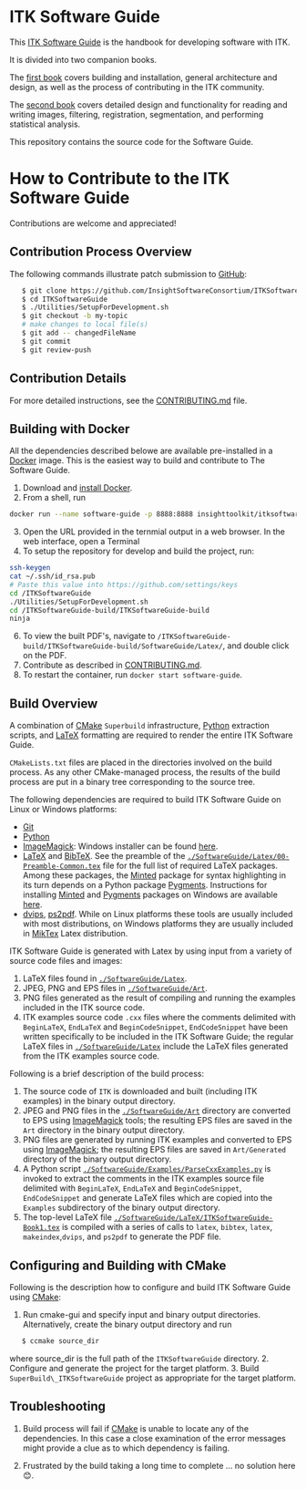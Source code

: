 ITK Software Guide
==================

This [ITK Software Guide] is the handbook for developing software with ITK.

It is divided into two companion books.

The [first book] covers
building and installation, general architecture and design, as well as the
process of contributing in the ITK community.

The [second book] covers
detailed design and functionality for reading and writing images, filtering,
registration, segmentation, and performing statistical analysis.

This repository contains the source code for the Software Guide.

How to Contribute to the ITK Software Guide
===========================================

Contributions are welcome and appreciated!

Contribution Process Overview
-----------------------------

The following commands illustrate patch submission to [GitHub]:

```sh
   $ git clone https://github.com/InsightSoftwareConsortium/ITKSoftwareGuide.git
   $ cd ITKSoftwareGuide
   $ ./Utilities/SetupForDevelopment.sh
   $ git checkout -b my-topic
   # make changes to local file(s)
   $ git add -- changedFileName
   $ git commit
   $ git review-push
```

Contribution Details
--------------------

For more detailed instructions, see the [CONTRIBUTING.md](CONTRIBUTING.md) file.

Building with Docker
--------------------

All the dependencies described belowe are available pre-installed in a [Docker]
image. This is the easiest way to build and contribute to The Software
Guide.

  1. Download and [install Docker](http://docs.docker.com/installation/).
  2. From a shell, run
```sh
docker run --name software-guide -p 8888:8888 insighttoolkit/itksoftwareguide-edit:latest
```
  3. Open the URL provided in the ternmial output in a web browser. In the web interface, open a Terminal
  4. To setup the repository for develop and build the project, run:
```sh
ssh-keygen
cat ~/.ssh/id_rsa.pub
# Paste this value into https://github.com/settings/keys
cd /ITKSoftwareGuide
./Utilities/SetupForDevelopment.sh
cd /ITKSoftwareGuide-build/ITKSoftwareGuide-build
ninja
```
  6. To view the built PDF's, navigate to `/ITKSoftwareGuide-build/ITKSoftwareGuide-build/SoftwareGuide/Latex/`,
     and double click on the PDF.
  7. Contribute as described in [CONTRIBUTING.md](CONTRIBUTING.md).
  8. To restart the container, run `docker start software-guide`.

Build Overview
--------------

A combination of [CMake]
`Superbuild` infrastructure, [Python] extraction scripts, and [LaTeX]
formatting are required to render the entire ITK Software Guide.

`CMakeLists.txt` files are placed in the directories
involved on the build process. As any other CMake-managed process, the results
of the build process are put in a binary tree corresponding to the source tree.

The following dependencies are required to build ITK Software Guide on Linux or
Windows platforms:

  * [Git]
  * [Python]
  * [ImageMagick]: Windows installer can be found
    [here](https://www.imagemagick.org/script/download.php#windows).
  * [LaTeX] and [BibTeX]. See the preamble of the
    [`./SoftwareGuide/Latex/00-Preamble-Common.tex`] file for the full list of
    required LaTeX packages. Among these packages, the [Minted] package for
    syntax highlighting in its turn depends on a Python package [Pygments].
    Instructions for installing [Minted] and [Pygments] packages on Windows are
    available [here](https://minted.googlecode.com/files/minted.pdf).
  * [dvips], [ps2pdf]. While on Linux platforms these tools are usually
    included with most distributions, on Windows platforms they are usually
    included in [MikTex] Latex distribution.

ITK Software Guide is generated with Latex by using input from a variety of
source code files and images:

  1. LaTeX files found in [`./SoftwareGuide/Latex`].
  2. JPEG, PNG and EPS files in [`./SoftwareGuide/Art`].
  3. PNG files generated as the result of compiling and running the examples
     included in the ITK source code.
  3. ITK examples source code `.cxx` files where the comments delimited with
     `BeginLaTeX`, `EndLaTeX` and `BeginCodeSnippet`, `EndCodeSnippet` have
     been written specifically to be included in the ITK Software Guide; the
     regular LaTeX files in [`./SoftwareGuide/Latex`] include the LaTeX files
     generated from the ITK examples source code.

Following is a brief description of the build process:

  1. The source code of `ITK` is downloaded and built (including ITK
     examples) in the binary output directory.
  2. JPEG and PNG files in the [`./SoftwareGuide/Art`] directory are converted
     to EPS using [ImageMagick] tools; the resulting EPS files are saved in the
     `Art` directory in the binary output directory.
  3. PNG files are generated by running ITK examples and converted to EPS using
     [ImageMagick]; the resulting EPS files are saved in `Art/Generated`
     directory of the binary output directory.
  4. A Python script
     [`./SoftwareGuide/Examples/ParseCxxExamples.py`](https://github.com/InsightSoftwareConsortium/ITKSoftwareGuide/blob/master/SoftwareGuide/Examples/ParseCxxExamples.py)
     is invoked to extract the comments in the ITK examples source file
     delimited with `BeginLaTeX`, `EndLaTeX` and `BeginCodeSnippet`,
     `EndCodeSnippet` and generate LaTeX files which are copied into the
     `Examples` subdirectory of the binary output directory.
  5. The top-level LaTeX file
     [`./SoftwareGuide/LaTeX/ITKSoftwareGuide-Book1.tex`](https://github.com/InsightSoftwareConsortium/ITKSoftwareGuide/blob/master/SoftwareGuide/Latex/ITKSoftwareGuide-Book1.tex)
     is compiled with a series of calls to `latex`, `bibtex`, `latex`,
     `makeindex`,`dvips`, and `ps2pdf` to generate the PDF file.

Configuring and Building with CMake
-----------------------------------

Following is the description how to configure and build ITK Software Guide using
[CMake]:

  1. Run cmake-gui and specify input and binary output directories.
     Alternatively, create the binary output directory and run
```sh
   $ ccmake source_dir
```
where source_dir is the full path of the `ITKSoftwareGuide` directory.
  2. Configure and generate the project for the target platform.
  3. Build `SuperBuild\_ITKSoftwareGuide` project as appropriate for the target
     platform.

Troubleshooting
---------------

  1. Build process will fail if [CMake] is unable to locate any of the
     dependencies. In this case a close examination of the error messages might
     provide a clue as to which dependency is failing.

  2. Frustrated by the build taking a long time to complete
     ... no solution here :blush:.




[`./SoftwareGuide/Art`]: https://github.com/InsightSoftwareConsortium/ITKSoftwareGuide/tree/master/SoftwareGuide/Art
[`./SoftwareGuide/Latex`]: https://github.com/InsightSoftwareConsortium/ITKSoftwareGuide/tree/master/SoftwareGuide/Latex
[`./SoftwareGuide/Latex/00-Preamble-Common.tex`]: https://github.com/InsightSoftwareConsortium/ITKSoftwareGuide/blob/master/SoftwareGuide/Latex/00-Preamble-Common.tex

[ITK Software Guide]: https://itk.org/ITKSoftwareGuide/html/
[first book]: https://itk.org/ITKSoftwareGuide/html/Book1/ITKSoftwareGuide-Book1.html
[second book]: https://itk.org/ITKSoftwareGuide/html/Book2/ITKSoftwareGuide-Book2.html
[CMake]: https://cmake.org/
[GitHub]: https://github.com/

[BibTeX]: http://www.bibtex.org/
[Docker]: https://www.docker.com/
[dvips]: http://tug.org/texinfohtml/dvips.html
[Git]: https://git-scm.com/
[ImageMagick]: https://www.imagemagick.org
[LaTeX]: https://www.latex-project.org//
[Minted]: https://ctan.org/pkg/minted?lang=en
[MikTex]: https://miktex.org/
[ps2pdf]: https://www.ps2pdf.com/
[Pygments]: http://pygments.org/
[Python]: https://www.python.org/
